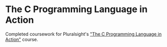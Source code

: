 # The C Programming Language in Action
Completed coursework for Pluralsight's ["The C Programming Language in Action"](https://www.pluralsight.com/courses/c-programming-language-in-action) course.
